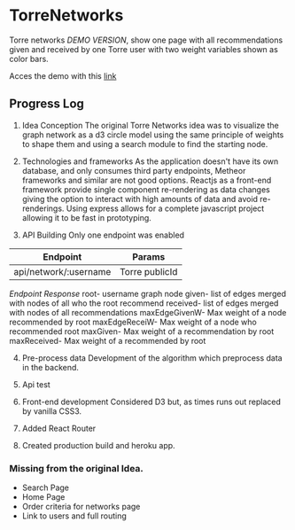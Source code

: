 # TorreNetworks
Torre networks *DEMO VERSION*, show one page with all recommendations given and received by one Torre user with two weight variables shown as color bars.

Acces the demo with this [link](https://infinite-dusk-56912.herokuapp.com)

## Progress Log

1. Idea Conception
The original Torre Networks idea was to visualize the graph network as a d3 circle model using the same principle of weights to shape them and using a search module to find the starting node.

2. Technologies and frameworks
As the application doesn't have its own database, and only consumes third party endpoints, Metheor frameworks and similar are not good options. Reactjs as a front-end framework provide single component re-rendering as data changes giving the option to interact with high amounts of data and avoid re-renderings. Using express allows for a complete javascript project allowing it to be fast in prototyping.

3. API Building
Only one endpoint was enabled


 Endpoint| Params
 --- |---
 api/network/:username | Torre publicId 
 
 *Endpoint Response*
 root- username graph node
 given- list of edges merged with nodes of all who the root recommend
 received- list of edges merged with nodes of all recommendations
 maxEdgeGivenW- Max weight of a node recommended by root
 maxEdgeReceiW- Max weight of a node who recommended root
 maxGiven- Max weight of a recommendation by root
 maxReceived- Max weight of a recommended by root

4. Pre-process data
Development of the algorithm which preprocess data in the backend.

5. Api test

6. Front-end development
Considered D3 but, as times runs out replaced by vanilla CSS3.

7. Added React Router

8. Created production build and heroku app.

### Missing from the original Idea.
- Search Page
- Home Page
- Order criteria for networks page
- Link to users and full routing
